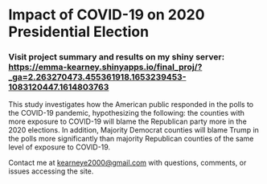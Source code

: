 # Impact of COVID-19 on 2020 Presidential Election

### Visit project summary and results on my shiny server: https://emma-kearney.shinyapps.io/final_proj/?_ga=2.263270473.455361918.1653239453-1083120447.1614803763

This study investigates how the American public responded in the polls to the COVID-19 pandemic, hypothesizing the following: the counties with more exposure to COVID-19 will blame the Republican party more in the 2020 elections. In addition, Majority Democrat counties will blame Trump in the polls more significantly than majority Republican counties of the same level of exposure to COVID-19.

Contact me at kearneye2000@gmail.com with questions, comments, or issues accessing the site. 
